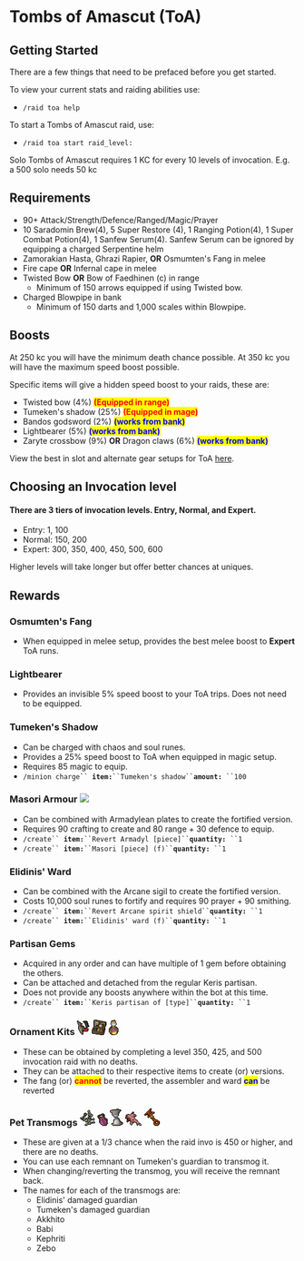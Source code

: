 # Tombs of Amascut (ToA)

## Getting Started

There are a few things that need to be prefaced before you get started.

To view your current stats and raiding abilities use:

* `/raid toa help`

To start a Tombs of Amascut raid, use:

* `/raid toa start raid_level:`&#x20;

Solo Tombs of Amascut requires 1 KC for every 10 levels of invocation. E.g. a 500 solo needs 50 kc

## Requirements

* 90+ Attack/Strength/Defence/Ranged/Magic/Prayer
* 10 Saradomin Brew(4), 5 Super Restore (4), 1 Ranging Potion(4), 1 Super Combat Potion(4), 1 Sanfew Serum(4). Sanfew Serum can be ignored by equipping a charged Serpentine helm
* Zamorakian Hasta, Ghrazi Rapier, **OR** Osmumten's Fang in melee
* Fire cape **OR** Infernal cape in melee
* Twisted Bow **OR** Bow of Faedhinen (c) in range
  * Minimum of 150 arrows equipped if using Twisted bow.
* Charged Blowpipe in bank
  * Minimum of 150 darts and 1,000 scales within Blowpipe.

## Boosts

At 250 kc you will have the minimum death chance possible. At 350 kc you will have the maximum speed boost possible.&#x20;

Specific items will give a hidden speed boost to your raids, these are:

* Twisted bow (4%) <mark style="color:red;">**(Equipped in range)**</mark>
* Tumeken's shadow (25%) <mark style="color:red;">**(Equipped in mage)**</mark>
* Bandos godsword (2%) <mark style="color:blue;">**(works from bank)**</mark>
* Lightbearer (5%) <mark style="color:blue;">**(works from bank)**</mark>
* Zaryte crossbow (9%) **OR** Dragon claws (6%) <mark style="color:blue;">**(works from bank)**</mark>

View the best in slot and alternate gear setups for ToA [here](toa-gear-setups.md).

## Choosing an Invocation level

#### There are 3 tiers of invocation levels. Entry, Normal, and Expert.

* Entry: 1, 100
* Normal: 150, 200
* Expert: 300, 350, 400, 450, 500, 600

Higher levels will take longer but offer better chances at uniques.&#x20;

## Rewards

### Osmumten's Fang <img src="../../.gitbook/assets/Osmumten&#x27;s_fang.png" alt="" data-size="line">

* When equipped in melee setup, provides the best melee boost to **Expert** ToA runs.

### Lightbearer <img src="../../.gitbook/assets/Lightbearer.png" alt="" data-size="line">

* Provides an invisible 5% speed boost to your ToA trips. Does not need to be equipped.

### Tumeken's Shadow <img src="../../.gitbook/assets/Tumeken&#x27;s_shadow.png" alt="" data-size="line">&#x20;

* Can be charged with chaos and soul runes.
* Provides a 25% speed boost to ToA when equipped in magic setup.
* Requires 85 magic to equip.
* `/minion charge`` `**`item:`**` ``Tumeken's shadow`` `**`amount:`**` ``100`

### Masori Armour <img src="../../.gitbook/assets/Masori_mask_(f).png" alt="" data-size="line"><img src="../../.gitbook/assets/Masori_body_(f).png" alt="" data-size="line">![](../../.gitbook/assets/Masori\_chaps\_\(f\).png)

* Can be combined with Armadylean plates to create the fortified version.
* Requires 90 crafting to create and 80 range + 30 defence to equip.
* `/create`` `**`item:`**` ``Revert Armadyl [piece]`` `**`quantity:`**` ``1`
* `/create`` `**`item:`**` ``Masori [piece] (f)`` `**`quantity:`**` ``1`

### Elidinis' Ward <img src="../../.gitbook/assets/Elidinis&#x27;_ward.png" alt="" data-size="line">

* Can be combined with the Arcane sigil to create the fortified version.
* Costs 10,000 soul runes to fortify and requires 90 prayer + 90 smithing.
* `/create`` `**`item:`**` ``Revert Arcane spirit shield`` `**`quantity:`**` ``1`
* `/create`` `**`item:`**` ``Elidinis' ward (f)`` `**`quantity:`**` ``1`

### Partisan Gems <img src="../../.gitbook/assets/Breach_of_the_scarab.png" alt="" data-size="line"><img src="../../.gitbook/assets/Jewel_of_the_sun.png" alt="" data-size="line"><img src="../../.gitbook/assets/Eye_of_the_corruptor.png" alt="" data-size="line">&#x20;

* Acquired in any order and can have multiple of 1 gem before obtaining the others.
* Can be attached and detached from the regular Keris partisan.
* Does not provide any boosts anywhere within the bot at this time.
* `/create`` `**`item:`**` ``Keris partisan of [type]`` `**`quantity:`**` ``1`

### Ornament Kits <img src="../../.gitbook/assets/Cursed phalanx.png" alt="" data-size="line"> <img src="../../.gitbook/assets/Masori crafting kit.png" alt="" data-size="line"> <img src="../../.gitbook/assets/Menaphite ornament kit.png" alt="" data-size="line">

* These can be obtained by completing a level 350, 425, and 500 invocation raid with no deaths.
* They can be attached to their respective items to create (or) versions.
* The fang (or) <mark style="color:red;">**cannot**</mark> be reverted, the assembler and ward <mark style="color:blue;">**can**</mark> be reverted

### Pet Transmogs <img src="../../.gitbook/assets/Remnant of ba-ba.png" alt="" data-size="line"> <img src="../../.gitbook/assets/Remnant of kephri.png" alt="" data-size="line"> <img src="../../.gitbook/assets/Remnant of Akkha.png" alt="" data-size="line"> <img src="../../.gitbook/assets/Remnant of zebak.png" alt="" data-size="line"> <img src="../../.gitbook/assets/Ancient remnant.png" alt="" data-size="line">

* These are given at a 1/3 chance when the raid invo is 450 or higher, and there are no deaths.
* You can use each remnant on Tumeken's guardian to transmog it.
* When changing/reverting the transmog, you will receive the remnant back.
* The names for each of the transmogs are:
  * Elidinis' damaged guardian
  * Tumeken's damaged guardian
  * Akkhito
  * Babi
  * Kephriti
  * Zebo

